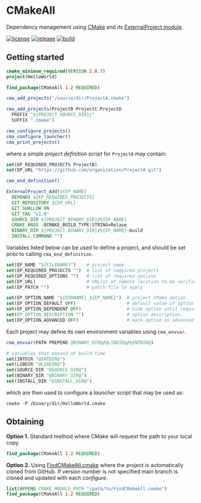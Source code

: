 # CMakeAll

Dependency management using [CMake](https://cmake.org) and its [ExternalProject module](https://cmake.org/cmake/help/latest/module/ExternalProject.html).

[![license](https://img.shields.io/github/license/auneri/CMakeAll.svg)](https://github.com/auneri/CMakeAll/blob/main/LICENSE.md)
[![release](https://img.shields.io/github/release/auneri/CMakeAll.svg)](https://github.com/auneri/CMakeAll/releases)
[![build](https://img.shields.io/github/actions/workflow/status/auneri/CmakeAll/main.yml)](https://github.com/auneri/CMakeAll/actions)

## Getting started

```cmake
cmake_minimum_required(VERSION 2.8.7)
project(HelloWorld)

find_package(CMakeAll 1.2 REQUIRED)

cma_add_projects("/source/dir/ProjectA.cmake")

cma_add_projects(ProjectB ProjectC ProjectD
  PREFIX "${PROJECT_SOURCE_DIR}/"
  SUFFIX ".cmake")

cma_configure_projects()
cma_configure_launcher()
cma_print_projects()
```

where a simple *project definition script* for `ProjectA` may contain:

```cmake
set(EP_REQUIRED_PROJECTS ProjectB)
set(EP_URL "https://github.com/organization/ProjectA.git")

cma_end_definition()

ExternalProject_Add(${EP_NAME}
  DEPENDS ${EP_REQUIRED_PROJECTS}
  GIT_REPOSITORY ${EP_URL}
  GIT_SHALLOW ON
  GIT_TAG "v1.0"
  SOURCE_DIR ${PROJECT_BINARY_DIR}/${EP_NAME}
  CMAKE_ARGS -DCMAKE_BUILD_TYPE:STRING=Relase
  BINARY_DIR ${PROJECT_BINARY_DIR}/${EP_NAME}-build
  INSTALL_COMMAND "")
```

Variables listed below can be used to define a project, and should be set prior to calling `cma_end_definition`.

```cmake
set(EP_NAME "${FILENAME}")    # project name
set(EP_REQUIRED_PROJECTS "")  # list of required projects
set(EP_REQUIRED_OPTIONS "")   # list of required options
set(EP_URL)                   # URL(s) of remote location to be verified
set(EP_PATCH "")              # patch file to apply

set(EP_OPTION_NAME "${DIRNAME}_${EP_NAME}")  # project CMake option
set(EP_OPTION_DEFAULT OFF)                   # default value of option
set(EP_OPTION_DEPENDENT OFF)                 # hide option until requirements are met
set(EP_OPTION_DESCRIPTION "")                # option description
set(EP_OPTION_ADVANCED OFF)                  # mark option as advanced
```

Each project may define its own environment variables using `cma_envvar`.

```cmake
cma_envvar(PATH PREPEND @BINARY_DIR@/@LIBDIR@/@INTDIR@)

# variables that expand at build-time
set(INTDIR "@INTDIR@")
set(LIBDIR "@LIBDIR@")
set(SOURCE_DIR "@SOURCE_DIR@")
set(BINARY_DIR "@BINARY_DIR@")
set(INSTALL_DIR "@INSTALL_DIR@")
```

which are then used to configure a *launcher script* that may be used as:

```shell
cmake -P /binary/dir/HelloWorld.cmake
```

## Obtaining

**Option 1.** Standard method where CMake will request the path to your local copy.

```cmake
find_package(CMakeAll 1.2 REQUIRED)
```

**Option 2.** Using [FindCMakeAll.cmake](https://github.com/auneri/CMakeAll/blob/v1.2/CMake/FindCMakeAll.cmake) where the project is automatically cloned from GitHub. If version number is not specified main branch is cloned and updated with each *configure*.

```cmake
list(APPEND CMAKE_MODULE_PATH "/path/to/FindCMakeAll.cmake")
find_package(CMakeAll 1.2 REQUIRED)
```
